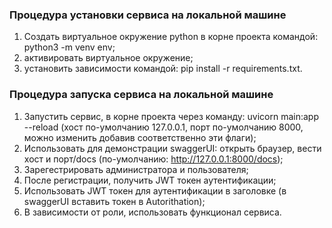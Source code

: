 ### Процедура установки сервиса на локальной машине

1) Создать виртуальное окружение python в корне проекта командой: python3 -m venv env;
2) активировать виртуальное окружение;
3) установить зависимости командой: pip install -r requirements.txt.

### Процедура запуска сервиса на локальной машине

1) Запустить сервис, в корне проекта через команду: uvicorn main:app --reload (хост по-умолчанию 127.0.0.1, порт по-умолчанию 8000, можно изменить добавив соответственно эти флаги);
2) Использовать для демонстрации swaggerUI: открыть браузер, вести хост и порт/docs (по-умолчанию: http://127.0.0.1:8000/docs);
3) Зарегестрировать администратора и пользователя;
4) После регистрации, получить JWT токен аутентификации;
5) Использовать JWT токен для аутентификации в заголовке (в swaggerUI вставить токен в Autorithation);
6) В зависимоcти от роли, использовать функционал сервиса.